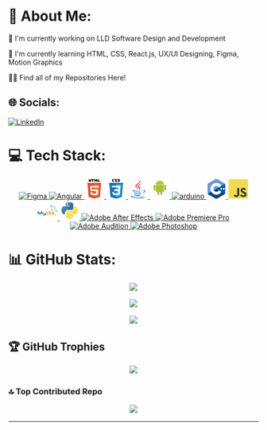 # 💫 About Me:
🔭 I'm currently working on LLD Software Design and Development

🌱 I'm currently learning HTML, CSS, React.js, UX/UI Designing, Figma, Motion Graphics

👨‍💻 Find all of my Repositories Here!

## 🌐 Socials:
[![LinkedIn](https://img.shields.io/badge/LinkedIn-%230077B5.svg?logo=linkedin&logoColor=white)](https://linkedin.com/in/https://www.linkedin.com/in/deeprakesh/)

# 💻 Tech Stack:
<p align="center">
    <a href="https://www.figma.com/" target="_blank" rel="noreferrer">
        <img src="https://www.vectorlogo.zone/logos/figma/figma-icon.svg" alt="Figma" width="40" height="40"/>
    </a>
    <a href="https://angular.io" target="_blank" rel="noreferrer">
        <img src="https://angular.io/assets/images/logos/angular/angular.svg" alt="Angular" width="40" height="40"/>
    </a>
    <a href="https://www.w3.org/html/" target="_blank" rel="noreferrer">
        <img src="https://raw.githubusercontent.com/devicons/devicon/master/icons/html5/html5-original-wordmark.svg" alt="html5" width="40" height="40"/>
    </a>
    <a href="https://www.w3schools.com/css/" target="_blank" rel="noreferrer">
        <img src="https://raw.githubusercontent.com/devicons/devicon/master/icons/css3/css3-original-wordmark.svg" alt="css3" width="40" height="40"/>
    </a>
    <a href="https://www.java.com" target="_blank" rel="noreferrer">
        <img src="https://raw.githubusercontent.com/devicons/devicon/master/icons/java/java-original.svg" alt="java" width="40" height="40"/>
    </a>
    <a href="https://developer.android.com" target="_blank" rel="noreferrer">
        <img src="https://raw.githubusercontent.com/devicons/devicon/master/icons/android/android-original-wordmark.svg" alt="android" width="40" height="40"/>
    </a>
    <a href="https://www.arduino.cc/" target="_blank" rel="noreferrer">
        <img src="https://cdn.worldvectorlogo.com/logos/arduino-1.svg" alt="arduino" width="40" height="40"/>
    </a>
    <a href="https://www.w3schools.com/cpp/" target="_blank" rel="noreferrer">
        <img src="https://raw.githubusercontent.com/devicons/devicon/master/icons/cplusplus/cplusplus-original.svg" alt="cplusplus" width="40" height="40"/>
    </a>
    <a href="https://developer.mozilla.org/en-US/docs/Web/JavaScript" target="_blank" rel="noreferrer">
        <img src="https://raw.githubusercontent.com/devicons/devicon/master/icons/javascript/javascript-original.svg" alt="javascript" width="40" height="40"/>
    </a>
    <a href="https://www.mysql.com/" target="_blank" rel="noreferrer">
        <img src="https://raw.githubusercontent.com/devicons/devicon/master/icons/mysql/mysql-original-wordmark.svg" alt="mysql" width="40" height="40"/>
    </a>
    <a href="https://www.python.org" target="_blank" rel="noreferrer">
        <img src="https://raw.githubusercontent.com/devicons/devicon/master/icons/python/python-original.svg" alt="python" width="40" height="40"/>
    </a>
    <a href="https://www.adobe.com/in/products/aftereffects.html" target="_blank" rel="noreferrer">
        <img src="https://img.icons8.com/color/48/000000/adobe-after-effects--v1.png" alt="Adobe After Effects" width="40" height="40"/>
    </a>
    <a href="https://www.adobe.com/in/products/premiere.html" target="_blank" rel="noreferrer">
        <img src="https://img.icons8.com/color/48/000000/adobe-premiere-pro--v1.png" alt="Adobe Premiere Pro" width="40" height="40"/>
    </a>
    <a href="https://www.adobe.com/in/products/audition.html" target="_blank" rel="noreferrer">
        <img src="https://img.icons8.com/color/48/000000/adobe-audition.png" alt="Adobe Audition" width="40" height="40"/>
    </a>
    <a href="https://www.adobe.com/in/products/photoshop.html" target="_blank" rel="noreferrer">
        <img src="https://img.icons8.com/color/48/000000/adobe-photoshop.png" alt="Adobe Photoshop" width="40" height="40"/>
    </a>
</p>

<h1>📊 GitHub Stats:</h1>
<div align="center">

![](https://github-readme-stats.vercel.app/api?username=Deep0902&theme=dark&hide_border=false&include_all_commits=true&count_private=true)

![](https://nirzak-streak-stats.vercel.app/?user=Deep0902&theme=dark&hide_border=false)

![](https://github-readme-stats.vercel.app/api/top-langs/?username=Deep0902&theme=dark&hide_border=false&include_all_commits=true&count_private=true&layout=compact)

</div>

<h2>🏆 GitHub Trophies</h2>
<div align="center">

![](https://github-profile-trophy.vercel.app/?username=Deep0902&theme=radical&no-frame=false&no-bg=false&margin-w=4)

</div>

<h3>🔝 Top Contributed Repo</h3>
<div align="center">

![](https://github-contributor-stats.vercel.app/api?username=Deep0902&limit=5&theme=dark&combine_all_yearly_contributions=true)

</div>

---
